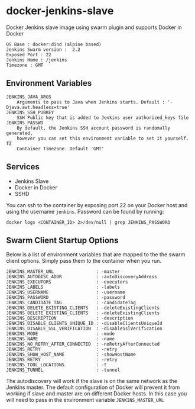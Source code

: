 docker-jenkins-slave
====================

Docker Jenkins slave image using swarm plugin and supports Docker in Docker

    OS Base : docker:dind (alpine based)
    Jenkins Swarm version :  2.2
    Exposed Port : 22
    Jenkins Home : /jenkins
    Timezone : GMT

Environment Variables
---------------------
    JENKINS_JAVA_ARGS
        Arguments to pass to Java when Jenkins starts. Default : '-Djava.awt.headless=true'
    JENKINS_SSH_PUBKEY
        SSH Public key that is added to Jenkins user authorized_keys file
    JENKINS_PASSWD
        By default, the Jenkins SSH account password is randomally generated,
        however you can set this environment variable to set it yourself.
    TZ
        Container Timezone. Default 'GMT'

Services
--------

  * Jenkins Slave
  * Docker in Docker
  * SSHD

You can ssh to the container by exposing port 22 on your Docker host and using the username
`jenkins`. Password can be found by running:

    docker logs <CONTAINER_ID> 2>/dev/null | grep JENKINS_PASSWORD

Swarm Client Startup Options
----------------------------
Below is a list of environment variables that are mapped to the the swarm client options. Simply pass them to the container
when you run.

    JENKINS_MASTER_URL                : -master
    JENKINS_AUTODISC_ADDR             : -autoDiscoveryAddress
    JENKINS_EXECUTORS                 : -executors
    JENKINS_LABELS                    : -labels
    JENKINS_USERNAME                  : -username
    JENKINS_PASSWORD                  : -password
    JENKINS_CANDIDATE_TAG             : -candidateTag
    JENKINS_DELETE_EXISTING_CLIENTS   : -deleteExistingClients
    JENKINS_DELETE_EXISTING_CLIENTS   : -deleteExistingClients
    JENKINS_DESCRIPTION               : -description
    JENKINS_DISABLE_CLIENTS_UNIQUE_ID : -disableClientsUniqueId
    JENKINS_DISABLE_SSL_VERIFICATION  : -disableSslVerification
    JENKINS_MODE                      : -mode
    JENKINS_NAME                      : -name
    JENKINS_NO_RETRY_AFTER_CONNECTED  : -noRetryAfterConnected
    JENKINS_RETRY                     : -retry
    JENKINS_SHOW_HOST_NAME            : -showHostName
    JENKINS_RETRY                     : -retry
    JENKINS_TOOL_LOCATIONS            : -t
    JENKINS_TUNNEL                    : -tunnel

The autodiscovery will work if the slave is on the same network as the Jenkins master. The default configuration of Docker will
prevent it from working if slave and master are on different Docker hosts. In this case you will need to pass in the environment
variable ```JENKINS_MASTER_URL```
